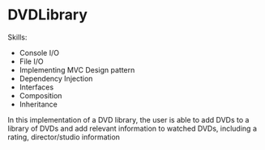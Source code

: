 # DVDLibrary

Skills:  
- Console I/O 
- File I/O
- Implementing MVC Design pattern 
- Dependency Injection 
- Interfaces 
- Composition 
- Inheritance  

In this implementation of a DVD library, the user is able to add DVDs to a library of DVDs and add relevant information to watched DVDs, including a rating, director/studio information
